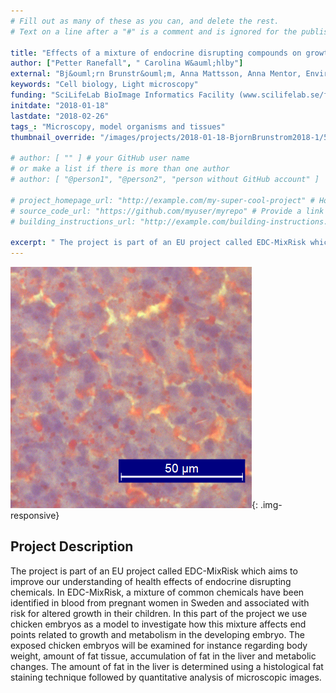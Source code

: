 ```yaml
---
# Fill out as many of these as you can, and delete the rest.
# Text on a line after a "#" is a comment and is ignored for the published page.

title: "Effects of a mixture of endocrine disrupting compounds on growth and metabolism in a chicken embryo model"
author: ["Petter Ranefall", " Carolina W&auml;hlby"]
external: "Bj&ouml;rn Brunstr&ouml;m, Anna Mattsson, Anna Mentor, Environmental toxicology, EBC, Uppsala University"
keywords: "Cell biology, Light microscopy"
funding: "SciLifeLab BioImage Informatics Facility (www.scilifelab.se/facilities/bioimage-informatics)"
initdate: "2018-01-18"
lastdate: "2018-02-26"
tags_: "Microscopy, model organisms and tissues"
thumbnail_override: "/images/projects/2018-01-18-BjornBrunstrom2018-1/5c3d9e72ec0a9.png"

# author: [ "" ] # your GitHub user name
# or make a list if there is more than one author
# author: [ "@person1", "@person2", "person without GitHub account" ]

# project_homepage_url: "http://example.com/my-super-cool-project" # Homepage for this project
# source_code_url: "https://github.com/myuser/myrepo" # Provide a link to your code
# building_instructions_url: "http://example.com/building-instructions.pdf" # how to build the model out of LEGO (*not* how to build the source code)

excerpt: " The project is part of an EU project called EDC-MixRisk which aims to improve our understanding of health effects of endocrine disrupting chemicals. In EDC-MixRisk, a mixture of common chemicals have..."
---
```


![Effects of a mixture of endocrine disrupting compounds on growth and metabolism in a chicken embryo model](/images/projects/2018-01-18-BjornBrunstrom2018-1/5c3d9e72ec0a9.png){: .img-responsive}
## Project Description
 The project is part of an EU project called EDC-MixRisk which aims to improve our understanding of health effects of endocrine disrupting chemicals. In EDC-MixRisk, a mixture of common chemicals have been identified in blood from pregnant women in Sweden and associated with risk for altered growth in their children. In this part of the project we use chicken embryos as a model to investigate how this mixture affects end points related to growth and metabolism in the developing embryo. The exposed chicken embryos will be examined for instance regarding body weight, amount of fat tissue, accumulation of fat in the liver and metabolic changes. The amount of fat in the liver is determined using a histological fat staining technique followed by quantitative analysis of microscopic images. 

